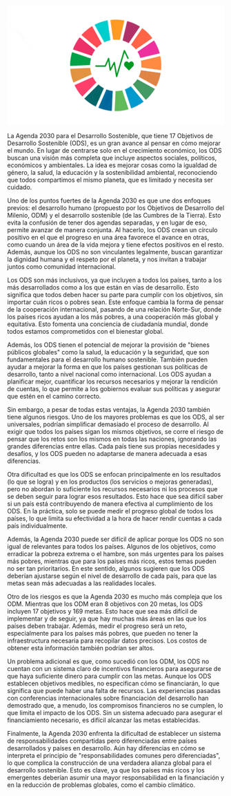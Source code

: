 ![ODS](img/ods.gif)


La Agenda 2030 para el Desarrollo Sostenible, que tiene 17 Objetivos de Desarrollo Sostenible (ODS), es un gran avance al pensar en cómo mejorar el mundo. En lugar de centrarse solo en el crecimiento económico, los ODS buscan una visión más completa que incluye aspectos sociales, políticos, económicos y ambientales. La idea es mejorar cosas como la igualdad de género, la salud, la educación y la sostenibilidad ambiental, reconociendo que todos compartimos el mismo planeta, que es limitado y necesita ser cuidado.

Uno de los puntos fuertes de la Agenda 2030 es que une dos enfoques previos: el desarrollo humano (propuesto por los Objetivos de Desarrollo del Milenio, ODM) y el desarrollo sostenible (de las Cumbres de la Tierra). Esto evita la confusión de tener dos agendas separadas, y en lugar de eso, permite avanzar de manera conjunta. Al hacerlo, los ODS crean un círculo positivo en el que el progreso en una área favorece el avance en otras, como cuando un área de la vida mejora y tiene efectos positivos en el resto. Además, aunque los ODS no son vinculantes legalmente, buscan garantizar la dignidad humana y el respeto por el planeta, y nos invitan a trabajar juntos como comunidad internacional.

Los ODS son más inclusivos, ya que incluyen a todos los países, tanto a los más desarrollados como a los que están en vías de desarrollo. Esto significa que todos deben hacer su parte para cumplir con los objetivos, sin importar cuán ricos o pobres sean. Este enfoque cambia la forma de pensar de la cooperación internacional, pasando de una relación Norte-Sur, donde los países ricos ayudan a los más pobres, a una cooperación más global y equitativa. Esto fomenta una conciencia de ciudadanía mundial, donde todos estamos comprometidos con el bienestar global.

Además, los ODS tienen el potencial de mejorar la provisión de "bienes públicos globales" como la salud, la educación y la seguridad, que son fundamentales para el desarrollo humano sostenible. También pueden ayudar a mejorar la forma en que los países gestionan sus políticas de desarrollo, tanto a nivel nacional como internacional. Los ODS ayudan a planificar mejor, cuantificar los recursos necesarios y mejorar la rendición de cuentas, lo que permite a los gobiernos evaluar sus políticas y asegurar que estén en el camino correcto.

Sin embargo, a pesar de todas estas ventajas, la Agenda 2030 también tiene algunos riesgos. Uno de los mayores problemas es que los ODS, al ser universales, podrían simplificar demasiado el proceso de desarrollo. Al exigir que todos los países sigan los mismos objetivos, se corre el riesgo de pensar que los retos son los mismos en todas las naciones, ignorando las grandes diferencias entre ellas. Cada país tiene sus propias necesidades y desafíos, y los ODS pueden no adaptarse de manera adecuada a esas diferencias.

Otra dificultad es que los ODS se enfocan principalmente en los resultados (lo que se logra) y en los productos (los servicios o mejoras generadas), pero no abordan lo suficiente los recursos necesarios ni los procesos que se deben seguir para lograr esos resultados. Esto hace que sea difícil saber si un país está contribuyendo de manera efectiva al cumplimiento de los ODS. En la práctica, solo se puede medir el progreso global de todos los países, lo que limita su efectividad a la hora de hacer rendir cuentas a cada país individualmente.

Además, la Agenda 2030 puede ser difícil de aplicar porque los ODS no son igual de relevantes para todos los países. Algunos de los objetivos, como erradicar la pobreza extrema o el hambre, son más urgentes para los países más pobres, mientras que para los países más ricos, estos temas pueden no ser tan prioritarios. En este sentido, algunos sugieren que los ODS deberían ajustarse según el nivel de desarrollo de cada país, para que las metas sean más adecuadas a las realidades locales.

Otro de los riesgos es que la Agenda 2030 es mucho más compleja que los ODM. Mientras que los ODM eran 8 objetivos con 20 metas, los ODS incluyen 17 objetivos y 169 metas. Esto hace que sea más difícil de implementar y de seguir, ya que hay muchas más áreas en las que los países deben trabajar. Además, medir el progreso será un reto, especialmente para los países más pobres, que pueden no tener la infraestructura necesaria para recopilar datos precisos. Los costos de obtener esta información también podrían ser altos.

Un problema adicional es que, como sucedió con los ODM, los ODS no cuentan con un sistema claro de incentivos financieros para asegurarse de que haya suficiente dinero para cumplir con las metas. Aunque los ODS establecen objetivos medibles, no especifican cómo se financiarán, lo que significa que puede haber una falta de recursos. Las experiencias pasadas con conferencias internacionales sobre financiación del desarrollo han demostrado que, a menudo, los compromisos financieros no se cumplen, lo que limita el impacto de los ODS. Sin un sistema adecuado para asegurar el financiamiento necesario, es difícil alcanzar las metas establecidas.

Finalmente, la Agenda 2030 enfrenta la dificultad de establecer un sistema de responsabilidades compartidas pero diferenciadas entre países desarrollados y países en desarrollo. Aún hay diferencias en cómo se interpreta el principio de "responsabilidades comunes pero diferenciadas", lo que complica la construcción de una verdadera alianza global para el desarrollo sostenible. Esto es clave, ya que los países más ricos y los emergentes deberían asumir una mayor responsabilidad en la financiación y en la reducción de problemas globales, como el cambio climático.
